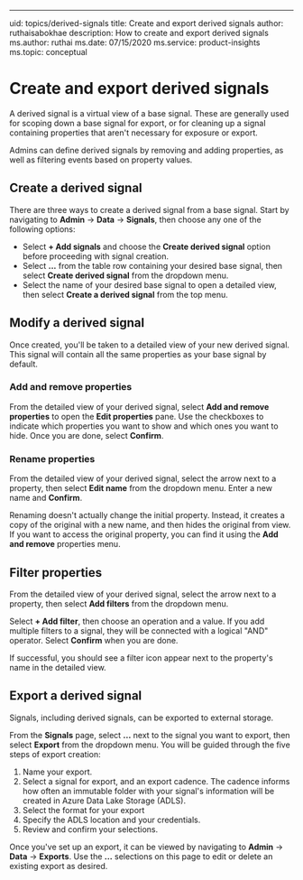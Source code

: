 ---
uid: topics/derived-signals
title: Create and export derived signals
author: ruthaisabokhae
description: How to create and export derived signals
ms.author: ruthai
ms.date: 07/15/2020
ms.service: product-insights
ms.topic: conceptual


# Create and export derived signals

A derived signal is a virtual view of a base signal. These are generally used for scoping down a base signal for export, or for cleaning up a signal containing properties that aren't necessary for exposure or export.

Admins can define derived signals by removing and adding properties, as well as filtering events based on property values.

## Create a derived signal

There are three ways to create a derived signal from a base signal. Start by navigating to **Admin** -> **Data** -> **Signals**, then choose any one of the following options:

- Select **+ Add signals** and choose the **Create derived signal** option before proceeding with signal creation.
- Select **...** from the table row containing your desired base signal, then select **Create derived signal** from the dropdown menu.
- Select the name of your desired base signal to open a detailed view, then select **Create a derived signal** from the top menu.

## Modify a derived signal

Once created, you'll be taken to a detailed view of your new derived signal. This signal will contain all the same properties as your base signal by default.

### Add and remove properties

From the detailed view of your derived signal, select **Add and remove properties** to open the **Edit properties** pane. Use the checkboxes to indicate which properties you want to show and which ones you want to hide. Once you are done, select **Confirm**.

### Rename properties

From the detailed view of your derived signal, select the arrow next to a property, then select **Edit name** from the dropdown menu. Enter a new name and **Confirm**.

Renaming doesn't actually change the initial property. Instead, it creates a copy of the original with a new name, and then hides the original from view. If you want to access the original property, you can find it using the **Add and remove** properties menu.

## Filter properties

From the detailed view of your derived signal, select the arrow next to a property, then select **Add filters** from the dropdown menu.

Select **+ Add filter**, then choose an operation and a value. If you add multiple filters to a signal, they will be connected with a logical "AND" operator. Select **Confirm** when you are done.

If successful, you should see a filter icon appear next to the property's name in the detailed view.

## Export a derived signal

Signals, including derived signals, can be exported to external storage.

From the **Signals** page, select **...** next to the signal you want to export, then select **Export** from the dropdown menu. You will be guided through the five steps of export creation:

1. Name your export.
2. Select a signal for export, and an export cadence. The cadence informs how often an immutable folder with your signal's information will be created in Azure Data Lake Storage (ADLS).
3. Select the format for your export
4. Specify the ADLS location and your credentials.
5. Review and confirm your selections.

Once you've set up an export, it can be viewed by navigating to **Admin** -> **Data** -> **Exports**. Use the **...** selections on this page to edit or delete an existing export as desired.
